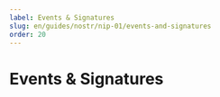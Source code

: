 ```yaml
---
label: Events & Signatures
slug: en/guides/nostr/nip-01/events-and-signatures
order: 20
---
```


# Events & Signatures

